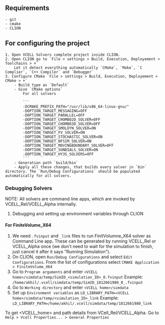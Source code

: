 ## Requirements

    - git 
    - cmake
    - CLION

## For configuring the project

    1. Open VCELL Solvers complete project inside CLION.
    2. Open CLION go to `File > settings > Build, Execution, Deployement > Toolchains > +`  
        Let it detect everything automatically `CMake`, `Make`, `C Complier`, `C++ Compiler` and `Debugger`
    3. Configure CMake `File > settings > Build, Execution, Deployement > CMake > +`
        - Build type as `Default`
        - Give `CMake options`
            For all solvers

            ```
            -DCMAKE_PREFIX_PATH="/usr/lib/x86_64-linux-gnu/"
            -DOPTION_TARGET_MESSAGING=OFF
            -DOPTION_TARGET_PARALLEL=OFF
            -DOPTION_TARGET_CHOMBO2D_SOLVER=OFF
            -DOPTION_TARGET_CHOMBO3D_SOLVER=OFF
            -DOPTION_TARGET_SMOLDYN_SOLVER=ON
            -DOPTION_TARGET_FV_SOLVER=ON
            -DOPTION_TARGET_STOCHASTIC_SOLVER=ON
            -DOPTION_TARGET_NFSIM_SOLVER=ON
            -DOPTION_TARGET_MOVINGBOUNDARY_SOLVER=OFF
            -DOPTION_TARGET_SUNDIALS_SOLVER=ON
            -DOPTION_TARGET_HY3S_SOLVERS=OFF
            ```
        - Generation path `build/bin`
        - Apply all these changes, that builds every solver in `bin` directory. The `Run/Debug Configurations` should be populated automatically for all solvers.

### Debugging Solvers

NOTE: All solvers are command line apps, which are invoked by VCELL_Rel/VCELL_Alpha internally.

1. Debugging and setting up environment variables through CLION

#### For FiniteVolume_X64

1. We need `.fvinput` and `_link` files to run FinitVolumne_X64 solver as Command Line app. These can be generated by running VCELL_Rel or VCELL_Alpha once (we don't need to wait for the simulation to finish, just cancel it after it says "Running Simulation").
2. On CLION, open `Run/Debug Configurations` and select `Edit Configurations`. From the list of configurations select `CMAKE Application > FiniteVolume_X64`
3. Go to `Program arguments` and enter `<VCELL home>/simdata/temp/SimID_<simulation_ID>_0.fvinput`
    Example: `/home/akhil/.vcell/simdata/temp/SimID_1812661980_0_.fvinput`
4. Go to `Working directory` and enter `<VCELL home>/simdata`
5. Set up `Environment variables` as `LD_LIBRARY_PATH=<VCELL home>/simdata/temp/<simulation_ID>_link`
    Example: `LD_LIBRARY_PATH=/home/akhil/.vcell/simdata/temp/1812661980_link`

To get <VCELL_home> and <VCELL install> path details from VCell_Rel/VCELL_Alpha. Go to `Help > Vcell Properties... > General Properties`
